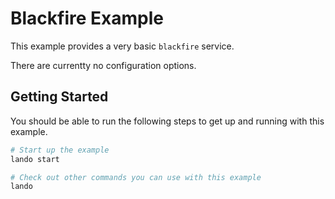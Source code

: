 Blackfire Example
=============

This example provides a very basic `blackfire` service.

There are currentty no configuration options.

Getting Started
---------------

You should be able to run the following steps to get up and running with this example.

```bash
# Start up the example
lando start

# Check out other commands you can use with this example
lando
```

